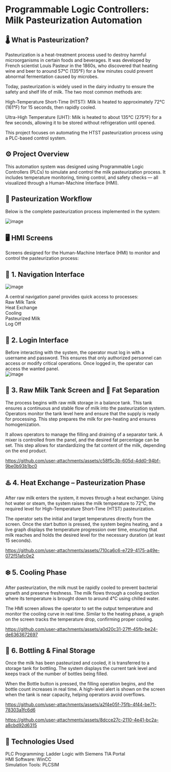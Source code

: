 # Programmable Logic Controllers: Milk Pasteurization Automation

## 🌡️ What is Pasteurization?  
Pasteurization is a heat-treatment process used to destroy harmful microorganisms in certain foods and beverages. It was developed by French scientist Louis Pasteur in the 1860s, who discovered that heating wine and beer to around 57°C (135°F) for a few minutes could prevent abnormal fermentation caused by microbes.  

Today, pasteurization is widely used in the dairy industry to ensure the safety and shelf life of milk. The two most common methods are:  

High-Temperature Short-Time (HTST): Milk is heated to approximately 72°C (161°F) for 15 seconds, then rapidly cooled.  

Ultra-High Temperature (UHT): Milk is heated to about 135°C (275°F) for a few seconds, allowing it to be stored without refrigeration until opened.  

This project focuses on automating the HTST pasteurization process using a PLC-based control system.  

## ⚙️ Project Overview  
This automation system was designed using Programmable Logic Controllers (PLCs) to simulate and control the milk pasteurization process. It includes temperature monitoring, timing control, and safety checks — all visualized through a Human-Machine Interface (HMI).  

## 🔁 Pasteurization Workflow  
Below is the complete pasteurization process implemented in the system:  

![image](https://github.com/user-attachments/assets/edc3b3b5-93ce-42dd-b7c0-c93a7c009f03)


## 🖥️ HMI Screens
Screens designed for the Human-Machine Interface (HMI) to monitor and control the pasteurization process:

## 🚀 1. Navigation Interface
![image](https://github.com/user-attachments/assets/1dab1fb1-a151-419d-8618-8170fda3080d)

A central navigation panel provides quick access to processes:  
Raw Milk Tank  
Heat Exchange  
Cooling  
Pasteurized Milk  
Log Off  

## 🔐 2. Login Interface
Before interacting with the system, the operator must log in with a username and password. This ensures that only authorized personnel can access or modify critical operations. Once logged in, the operator can access the wanted panel.   
![image](https://github.com/user-attachments/assets/8c82bb02-2db5-4e3b-9ac3-3ab4cc2a0d87)

## 🥛 3. Raw Milk Tank Screen and 🧪 Fat Separation
The process begins with raw milk storage in a balance tank. This tank ensures a continuous and stable flow of milk into the pasteurization system. Operators monitor the tank level here and ensure that the supply is ready for processing. This step prepares the milk for pre-heating and ensures homogenization.

It allows operators to manage the filling and draining of a separator tank. A mixer is controlled from the panel, and the desired fat percentage can be set.
This step allows for standardizing the fat content of the milk, depending on the end product.  

https://github.com/user-attachments/assets/c58f5c3b-605d-4dd0-94bf-9be0b93b1bc0

## ♨️ 4. Heat Exchange – Pasteurization Phase
After raw milk enters the system, it moves through a heat exchanger. Using hot water or steam, the system raises the milk temperature to 72°C, the required level for High-Temperature Short-Time (HTST) pasteurization.

The operator sets the initial and target temperatures directly from the screen. Once the start button is pressed, the system begins heating, and a live graph displays the temperature progression over time, ensuring that milk reaches and holds the desired level for the necessary duration (at least 15 seconds).

https://github.com/user-attachments/assets/710ca6c6-e729-4175-a49e-072f51afc0e2


## ❄️ 5. Cooling Phase
After pasteurization, the milk must be rapidly cooled to prevent bacterial growth and preserve freshness. The milk flows through a cooling section where its temperature is brought down to around 4°C using chilled water.

The HMI screen allows the operator to set the output temperature and monitor the cooling curve in real time. Similar to the heating phase, a graph on the screen tracks the temperature drop, confirming proper cooling.

https://github.com/user-attachments/assets/a0d20c31-27ff-45fb-be24-de6363672697


## 🍼 6. Bottling & Final Storage
Once the milk has been pasteurized and cooled, it is transferred to a storage tank for bottling. The system displays the current tank level and keeps track of the number of bottles being filled.

When the Bottle button is pressed, the filling operation begins, and the bottle count increases in real time. A high-level alert is shown on the screen when the tank is near capacity, helping operators avoid overflows.

https://github.com/user-attachments/assets/a2f4e05f-75fb-4f44-be71-78303a1fc6d6

https://github.com/user-attachments/assets/8dcce27c-2110-4e41-bc2a-a8cbd92d6315


## 🚀 Technologies Used  
PLC Programming: Ladder Logic with Siemens TIA Portal  
HMI Software: WinCC    
Simulation Tools: PLCSIM    

